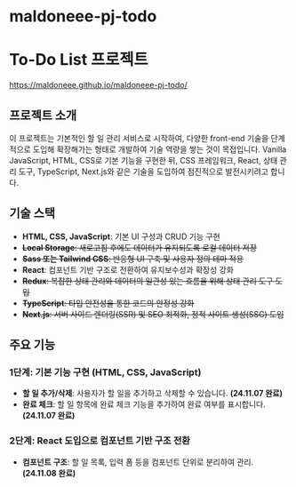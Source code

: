 # maldoneee-pj-todo

# To-Do List 프로젝트

https://maldoneee.github.io/maldoneee-pj-todo/

## 프로젝트 소개

이 프로젝트는 기본적인 할 일 관리 서비스로 시작하여, 다양한 front-end 기술을 단계적으로 도입해 확장해가는 형태로 개발하여 기술 역량을 쌓는 것이 목접입니다.
Vanilla JavaScript, HTML, CSS로 기본 기능을 구현한 뒤, CSS 프레임워크, React, 상태 관리 도구, TypeScript, Next.js와 같은 기술을 도입하여 점진적으로 발전시키려고
합니다.

## 기술 스택

- **HTML, CSS, JavaScript**: 기본 UI 구성과 CRUD 기능 구현
- ~~**Local Storage**: 새로고침 후에도 데이터가 유지되도록 로컬 데이터 저장~~
- ~~**Sass 또는 Tailwind CSS**: 반응형 UI 구축 및 사용자 정의 테마 적용~~
- **React**: 컴포넌트 기반 구조로 전환하여 유지보수성과 확장성 강화
- ~~**Redux**: 복잡한 상태 관리와 데이터의 일관성 있는 흐름을 위해 상태 관리 도구 도입~~
- ~~**TypeScript**: 타입 안전성을 통한 코드의 안정성 강화~~
- ~~**Next.js**: 서버 사이드 렌더링(SSR) 및 SEO 최적화, 정적 사이트 생성(SSG) 도입~~

## 주요 기능

### 1단계: 기본 기능 구현 (HTML, CSS, JavaScript)

- **할 일 추가/삭제**: 사용자가 할 일을 추가하고 삭제할 수 있습니다. **(24.11.07 완료)**
- **완료 체크**: 할 일 항목에 완료 체크 기능을 추가하여 완료 여부를 표시합니다. **(24.11.07 완료)**

### 2단계: React 도입으로 컴포넌트 기반 구조 전환

- **컴포넌트 구조**: 할 일 목록, 입력 폼 등을 컴포넌트 단위로 분리하여 관리. **(24.11.08 완료)**
